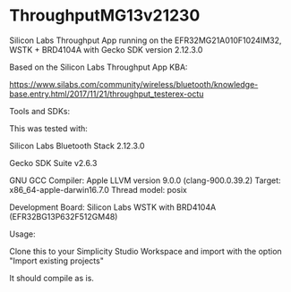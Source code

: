 # ThroughputMG13v21230

Silicon Labs Throughput App running on the EFR32MG21A010F1024IM32, WSTK + BRD4104A with Gecko SDK version 2.12.3.0

Based on the Silicon Labs Throughput App KBA:

https://www.silabs.com/community/wireless/bluetooth/knowledge-base.entry.html/2017/11/21/throughput_testerex-octu

Tools and SDKs:

This was tested with:

Silicon Labs Bluetooth Stack 2.12.3.0

Gecko SDK Suite v2.6.3

GNU GCC Compiler: Apple LLVM version 9.0.0 (clang-900.0.39.2) Target: x86_64-apple-darwin16.7.0 Thread model: posix

Development Board: Silicon Labs WSTK with BRD4104A (EFR32BG13P632F512GM48)

Usage:

Clone this to your Simplicity Studio Workspace and import with the option "Import existing projects"

It should compile as is.
